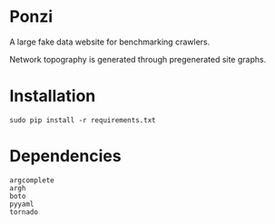Ponzi
=====

A large fake data website for benchmarking crawlers.

Network topography is generated through pregenerated site graphs.

Installation
============

`sudo pip install -r requirements.txt`

Dependencies
============
```
argcomplete
argh
boto
pyyaml
tornado
```
